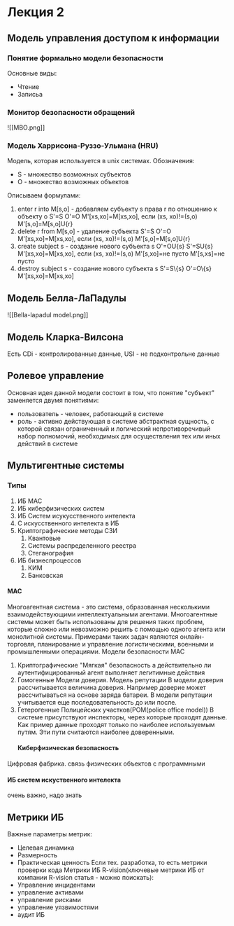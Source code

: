 # Лекция 2
## Модель управления доступом к информации

### Понятие формально модели безопасности
Основные виды: 
- Чтение 
- Записьа 
### Монитор безопасности обращений 
![[MBO.png]]
### Модель Харрисона-Руззо-Ульмана (HRU)
Модель, которая используется в unix системах. 
Обозначения:
- S - множество возможных субъектов
- O - множество возможных объектов

Описываем формулами:
1. enter r into M[s,o] - добавляем субъекту s права r по отношению к объекту о
   S'=S
   O'=O
   M'[xs,xo]=M[xs,xo], если (xs, xo)!=(s,o)
   M'[s,o]=M[s,o]U{r}
2. delete r from M[s,o] - удаление субъекта
   S'=S
   O'=O
   M'[xs,xo]=M[xs,xo], если (xs, xo)!=(s,o)
   M'[s,o]=M[s,o]U{r}
3. create subject s - создание нового субъекта s
   O'=OU{s}
   S'=SU{s}
   M'[xs,xo]=M[xs,xo], если (xs, xo)!=(s,o)
   M'[s,xo]=не пусто
   M'[s,xs]=не пусто
4. destroy subject s - создание нового субъекта s
   S'=S\\{s}
   O'=O\\{s}
   M'[xs,xo]=M[xs,xo]

## Модель Белла-ЛаПадулы
![[Bella-lapadul model.png]]

## Модель Кларка-Вилсона
Есть CDi - контролированные данные, USI - не подконтрольне данные

## Ролевое управление 
Основная идея данной модели состоит в том, что понятие "субъект" заменяется двумя понятиями:
- пользователь - человек, работающий в системе
- роль - активно действующая в системе абстрактная сущность, с которой связан ограниченный и логический непротиворечивый набор полномочий, необходимых для осуществления тех или иных действий в системе

## Мультигентные системы
### Типы
1. ИБ MAC
2. ИБ киберфизических систем
3. ИБ Систем исукусственного интелекта
4. С искусственного интелекта в ИБ 
5. Криптографические методы СЗИ
	1. Квантовые
	2. Системы распределенного реестра
	3. Стеганография
6. ИБ бизнеспроцессов
	1. КИМ
	2. Банковская
#### MAC
Многоагентная система - это система, образованная несколькими взаимодействующими интеллектуальными агентами. Многоагентные системы может быть использованы для решения таких проблем, которые сложно или невозможно решить с помощью одного агента или монолитной системы. Примерами таких задач являются онлайн-торговля, планирование и управление логистическими, военными и промышленными операциями.
Модели безопасности МАС
1. Криптографические
   "Мягкая" безопасность а действительно ли аутентифицированный агент выполняет легитимные действия
2. Гомогенные
   Модели доверия. Модель репутации 
   В модели доверия рассчитывается величина доверия. Например доверие может рассчитываться на основе заряда батареи. 
   В модели репутации учитывается еще последовательность до или после. 
1. Гетерогенные 
   Полицейских участков(POM(police office model))
   В системе присутствуют инспекторы, через которые проходят данные. Как пример данные проходят только по наиболее используемым путям. Эти пути считаются наиболее доверенными. 
   #### Киберфизическая безопасность 
Цифровая фабрика. связь физических объектов с программными 
   #### ИБ систем искуственного интелекта
очень важно, надо знать

## Метрики ИБ 
Важные параметры метрик:
- Целевая динамика 
- Размерность
- Практическая ценность
Если тех. разработка, то есть метрики проверки кода
Метрики ИБ R-vision(ключевые метрики ИБ от компании R-vision статья - можно поискать):
- Управление инцидентами
- управление активами
- управление рисками
- управление уязвимостями
- аудит ИБ 